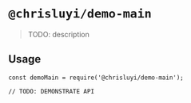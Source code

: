 # `@chrisluyi/demo-main`

> TODO: description

## Usage

```
const demoMain = require('@chrisluyi/demo-main');

// TODO: DEMONSTRATE API
```
